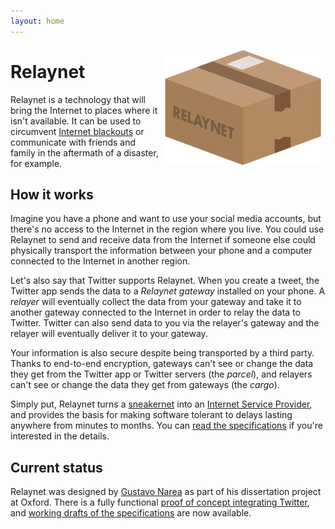 ```yaml
---
layout: home
---
```


<img src="./custom-assets/logo.png" style="float:right; margin: 0.5em;"/>

# Relaynet

Relaynet is a technology that will bring the Internet to places where it isn't available. It can be used to circumvent [Internet blackouts](https://www.accessnow.org/keepiton/) or communicate with friends and family in the aftermath of a disaster, for example.

## How it works

Imagine you have a phone and want to use your social media accounts, but there's no access to the Internet in the region where you live. You could use Relaynet to send and receive data from the Internet if someone else could physically transport the information between your phone and a computer connected to the Internet in another region.

Let's also say that Twitter supports Relaynet. When you create a tweet, the Twitter app sends the data to a _Relaynet gateway_ installed on your phone. A _relayer_ will eventually collect the data from your gateway and take it to another gateway connected to the Internet in order to relay the data to Twitter. Twitter can also send data to you via the relayer's gateway and the relayer will eventually deliver it to your gateway.

Your information is also secure despite being transported by a third party. Thanks to end-to-end encryption, gateways can't see or change the data they get from the Twitter app or Twitter servers (the _parcel_), and relayers can't see or change the data they get from gateways (the _cargo_).

Simply put, Relaynet turns a [sneakernet](https://en.wikipedia.org/wiki/Sneakernet) into an [Internet Service Provider](https://en.wikipedia.org/wiki/Internet_service_provider), and provides the basis for making software tolerant to delays lasting anywhere from minutes to months. You can [read the specifications](https://github.com/relaynet/specs/blob/master/README.md) if you're interested in the details.

## Current status

Relaynet was designed by [Gustavo Narea](https://gustavo.engineer/) as part of his dissertation project at Oxford. There is a fully functional [proof of concept integrating Twitter](https://github.com/relaynet/poc), and [working drafts of the specifications](https://github.com/relaynet/specs/blob/master/README.md) are now available.
